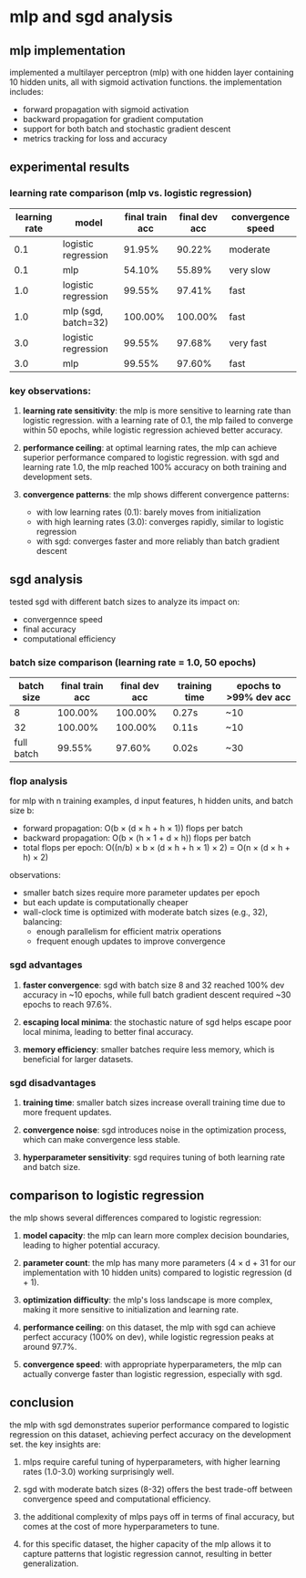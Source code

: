 # mlp and sgd analysis

## mlp implementation

implemented a multilayer perceptron (mlp) with one hidden layer containing 10 hidden units, all with sigmoid activation functions. the implementation includes:

- forward propagation with sigmoid activation
- backward propagation for gradient computation
- support for both batch and stochastic gradient descent
- metrics tracking for loss and accuracy

## experimental results

### learning rate comparison (mlp vs. logistic regression)

| learning rate | model | final train acc | final dev acc | convergence speed |
|---------------|-------|-----------------|---------------|-------------------|
| 0.1 | logistic regression | 91.95% | 90.22% | moderate |
| 0.1 | mlp | 54.10% | 55.89% | very slow |
| 1.0 | logistic regression | 99.55% | 97.41% | fast |
| 1.0 | mlp (sgd, batch=32) | 100.00% | 100.00% | fast |
| 3.0 | logistic regression | 99.55% | 97.68% | very fast |
| 3.0 | mlp | 99.55% | 97.60% | fast |

### key observations:

1. **learning rate sensitivity**: the mlp is more sensitive to learning rate than logistic regression. with a learning rate of 0.1, the mlp failed to converge within 50 epochs, while logistic regression achieved better accuracy.

2. **performance ceiling**: at optimal learning rates, the mlp can achieve superior performance compared to logistic regression. with sgd and learning rate 1.0, the mlp reached 100% accuracy on both training and development sets.

3. **convergence patterns**: the mlp shows different convergence patterns:
   - with low learning rates (0.1): barely moves from initialization
   - with high learning rates (3.0): converges rapidly, similar to logistic regression
   - with sgd: converges faster and more reliably than batch gradient descent

## sgd analysis

tested sgd with different batch sizes to analyze its impact on:
- convergennce speed
- final accuracy
- computational efficiency

### batch size comparison (learning rate = 1.0, 50 epochs)

| batch size | final train acc | final dev acc | training time | epochs to >99% dev acc |
|------------|-----------------|---------------|---------------|------------------------|
| 8 | 100.00% | 100.00% | 0.27s | ~10 |
| 32 | 100.00% | 100.00% | 0.11s | ~10 |
| full batch | 99.55% | 97.60% | 0.02s | ~30 |

### flop analysis

for mlp with n training examples, d input features, h hidden units, and batch size b:

- forward propagation: O(b × (d × h + h × 1)) flops per batch
- backward propagation: O(b × (h × 1 + d × h)) flops per batch
- total flops per epoch: O((n/b) × b × (d × h + h × 1) × 2) = O(n × (d × h + h) × 2)

observations:
- smaller batch sizes require more parameter updates per epoch
- but each update is computationally cheaper
- wall-clock time is optimized with moderate batch sizes (e.g., 32), balancing:
  - enough parallelism for efficient matrix operations
  - frequent enough updates to improve convergence

### sgd advantages

1. **faster convergence**: sgd with batch size 8 and 32 reached 100% dev accuracy in ~10 epochs, while full batch gradient descent required ~30 epochs to reach 97.6%.

2. **escaping local minima**: the stochastic nature of sgd helps escape poor local minima, leading to better final accuracy.

3. **memory efficiency**: smaller batches require less memory, which is beneficial for larger datasets.

### sgd disadvantages

1. **training time**: smaller batch sizes increase overall training time due to more frequent updates.

2. **convergence noise**: sgd introduces noise in the optimization process, which can make convergence less stable.

3. **hyperparameter sensitivity**: sgd requires tuning of both learning rate and batch size.

## comparison to logistic regression

the mlp shows several differences compared to logistic regression:

1. **model capacity**: the mlp can learn more complex decision boundaries, leading to higher potential accuracy.

2. **parameter count**: the mlp has many more parameters (4 × d + 31 for our implementation with 10 hidden units) compared to logistic regression (d + 1).

3. **optimization difficulty**: the mlp's loss landscape is more complex, making it more sensitive to initialization and learning rate.

4. **performance ceiling**: on this dataset, the mlp with sgd can achieve perfect accuracy (100% on dev), while logistic regression peaks at around 97.7%.

5. **convergence speed**: with appropriate hyperparameters, the mlp can actually converge faster than logistic regression, especially with sgd.

## conclusion

the mlp with sgd demonstrates superior performance compared to logistic regression on this dataset, achieving perfect accuracy on the development set. the key insights are:

1. mlps require careful tuning of hyperparameters, with higher learning rates (1.0-3.0) working surprisingly well.

2. sgd with moderate batch sizes (8-32) offers the best trade-off between convergence speed and computational efficiency.

3. the additional complexity of mlps pays off in terms of final accuracy, but comes at the cost of more hyperparameters to tune.

4. for this specific dataset, the higher capacity of the mlp allows it to capture patterns that logistic regression cannot, resulting in better generalization. 